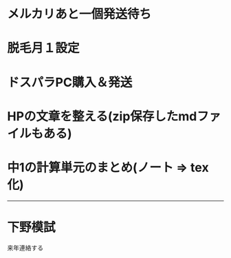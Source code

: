 ﻿# メルカリあと一個発送待ち

# 脱毛月１設定

# ドスパラPC購入＆発送

# HPの文章を整える(zip保存したmdファイルもある)

# 中1の計算単元のまとめ(ノート ⇒ tex化)

---

# 下野模試
来年連絡する


